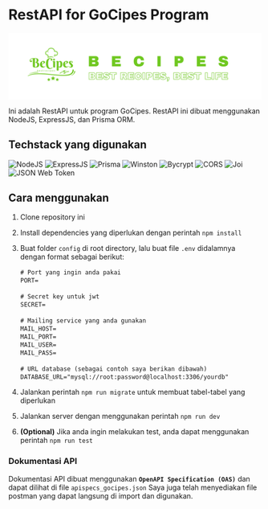 # RestAPI for GoCipes Program

<p align="center"><img align="center" src="https://raw.githubusercontent.com/BeCipes/Resources/main/assets/banner-becipes.png" alt="Becipes Logo"/></p>

Ini adalah RestAPI untuk program GoCipes. RestAPI ini dibuat menggunakan NodeJS, ExpressJS, dan Prisma ORM.

## Techstack yang digunakan

<img src="https://agussuratna.net/wp-content/uploads/2023/07/node.js-logo.png" alt="NodeJS" height="50"/> <img src="https://raw.githubusercontent.com/aleksandryackovlev/openapi-mock-express-middleware/master/assets/express-logo.png" alt="ExpressJS" height="50"/>
<img src="https://avatars.githubusercontent.com/u/17219288?s=200&v=4" alt="Prisma" height="50"/>
<img src="https://github.com/winstonjs.png" alt="Winston" height="50"/>
<img src="https://repository-images.githubusercontent.com/139898859/9617c480-81c2-11ea-94fc-322231ead1f0" alt="Bycrypt" height="50"/>
<img src="https://images.ctfassets.net/nx13ojx82pll/60miWU6vSisC1N2IgQRPkt/61066f84608375c590b6dcb68fb47dc0/nodejs-cors-guide-what-it-is-and-how-to-enable-it-picture-1.png?w=1744&h=982&q=80&fm=png" alt="CORS" height="50"/>
<img src="https://www.panayiotisgeorgiou.net/wp-content/uploads/2017/03/joi-1.png" alt="Joi" height="50"/>
<img src="https://camo.githubusercontent.com/dd51cf3dbd56f3c69f73f26255f377384d4dec4665d884a56ae1fd6a7bda319c/687474703a2f2f6a77742e696f2f696d672f6c6f676f2d61737365742e737667" alt="JSON Web Token" height="50"/>

## Cara menggunakan

1. Clone repository ini
2. Install dependencies yang diperlukan dengan perintah `npm install`
3. Buat folder `config` di root directory, lalu buat file `.env` didalamnya dengan format sebagai berikut:

   ```env
   # Port yang ingin anda pakai
   PORT=

   # Secret key untuk jwt
   SECRET=

   # Mailing service yang anda gunakan
   MAIL_HOST=
   MAIL_PORT=
   MAIL_USER=
   MAIL_PASS=

   # URL database (sebagai contoh saya berikan dibawah)
   DATABASE_URL="mysql://root:password@localhost:3306/yourdb"
   ```

4. Jalankan perintah `npm run migrate` untuk membuat tabel-tabel yang diperlukan
5. Jalankan server dengan menggunakan perintah `npm run dev`
6. **(Optional)** Jika anda ingin melakukan test, anda dapat menggunakan perintah `npm run test`

### Dokumentasi API

Dokumentasi API dibuat menggunakan **`OpenAPI Specification (OAS)`** dan dapat dilihat di file `apispecs_gocipes.json`
Saya juga telah menyediakan file postman yang dapat langsung di import dan digunakan.
